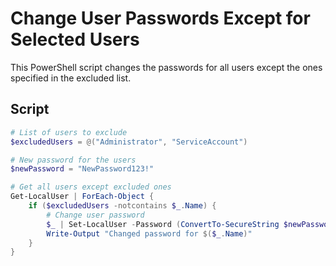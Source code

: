# Change User Passwords Except for Selected Users

This PowerShell script changes the passwords for all users except the ones specified in the excluded list.

## Script

```powershell
# List of users to exclude
$excludedUsers = @("Administrator", "ServiceAccount")

# New password for the users
$newPassword = "NewPassword123!"

# Get all users except excluded ones
Get-LocalUser | ForEach-Object {
    if ($excludedUsers -notcontains $_.Name) {
        # Change user password
        $_ | Set-LocalUser -Password (ConvertTo-SecureString $newPassword -AsPlainText -Force)
        Write-Output "Changed password for $($_.Name)"
    }
}
